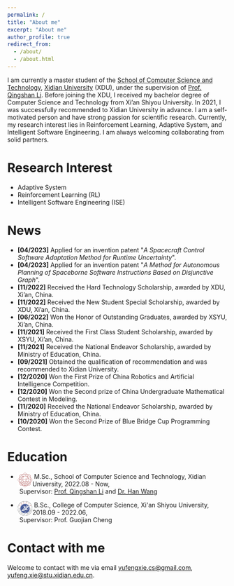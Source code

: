 ```yaml
---
permalink: /
title: "About me"
excerpt: "About me"
author_profile: true
redirect_from: 
  - /about/
  - /about.html
---
```


I am currently a master student of the [School of Computer Science and Technology](https://cs.xidian.edu.cn/), [Xidian University](https://www.xidian.edu.cn/) (XDU), under the supervision of [Prof. Qingshan Li](https://web.xidian.edu.cn/qshli/). Before joining the XDU, I received my bachelor degree of Computer Science and Technology from Xi’an Shiyou University. In 2021, I was successfully recommended to Xidian University in advance. I am a self-motivated person and have strong passion for scientific research. Currently, my research interest lies in Reinforcement Learning, Adaptive System, and Intelligent Software Engineering. I am always welcoming collaborating from solid partners.

Research Interest
======
+ Adaptive System
+ Reinforcement Learning (RL)
+ Intelligent Software Engineering (ISE)

News
======
+ **[04/2023]**  Applied for an invention patent "*A Spacecraft Control Software Adaptation Method for Runtime Uncertainty*".
+ **[04/2023]**  Applied for an invention patent "*A Method for Autonomous Planning of Spaceborne Software Instructions Based on Disjunctive Graph*".
+ **[11/2022]**  Received the Hard Technology Scholarship, awarded by XDU, Xi’an, China.
+ **[11/2022]**  Received the New Student Special Scholarship, awarded by XDU, Xi’an, China.
+ **[06/2022]**  Won the Honor of Outstanding Graduates, awarded by XSYU, Xi’an, China.
+ **[11/2021]**  Received the First Class Student Scholarship, awarded by XSYU, Xi’an, China.
+ **[11/2021]**  Received the National Endeavor Scholarship, awarded by Ministry of Education, China.
+ **[09/2021]**  Obtained the qualification of recommendation and was recommended to Xidian University.
+ **[12/2020]**  Won the First Prize of China Robotics and Artificial Intelligence Competition.
+ **[12/2020]**  Won the Second prize of China Undergraduate Mathematical Contest in Modeling.
+ **[11/2020]**  Received the National Endeavor Scholarship, awarded by Ministry of Education, China.
+ **[10/2020]**  Won the Second Prize of Blue Bridge Cup Programming Contest.

Education
======
+ <img align="left" decoding="async" src="/images/logo_xdu.png" width="7%"> &nbsp;M.Sc., School of Computer Science and Technology, Xidian University, 2022.08 - Now, <br>&nbsp;Supervisor: [Prof. Qingshan Li](https://web.xidian.edu.cn/qshli/) and [Dr. Han Wang](https://www.lamda.nju.edu.cn/wanghan/)

+ <img align="left" decoding="async" src="/images/logo_xsyu.png" width="7%"> &nbsp;B.Sc., College of Computer Science, Xi'an Shiyou University, 2018.09 - 2022.06, <br>&nbsp;Supervisor: Prof. Guojian Cheng

Contact with me
======
Welcome to contact with me via email [yufengxie.cs@gmail.com](mailto:yufengxie.cs@gmail.com), [yufeng.xie@stu.xidian.edu.cn](mailto:yufeng.xie@stu.xidian.edu.cn).